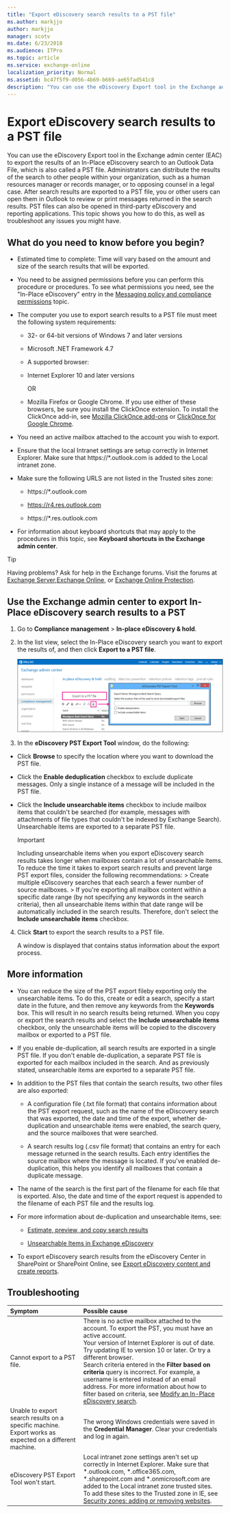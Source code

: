```yaml
---
title: "Export eDiscovery search results to a PST file"
ms.author: markjjo
author: markjjo
manager: scotv
ms.date: 6/23/2018
ms.audience: ITPro
ms.topic: article
ms.service: exchange-online
localization_priority: Normal
ms.assetid: bc47f5f9-d056-4b69-b669-ae65fad541c8
description: "You can use the eDiscovery Export tool in the Exchange admin center (EAC) to export the results of an In-Place eDiscovery search to an Outlook Data File, which is also called a PST file. Administrators can distribute the results of the search to other people within your organization, such as a human resources manager or records manager, or to opposing counsel in a legal case. After search results are exported to a PST file, you or other users can open them in Outlook to review or print messages returned in the search results. PST files can also be opened in third-party eDiscovery and reporting applications. This topic shows you how to do this, as well as troubleshoot any issues you might have."
---
```


# Export eDiscovery search results to a PST file

You can use the eDiscovery Export tool in the Exchange admin center (EAC) to export the results of an In-Place eDiscovery search to an Outlook Data File, which is also called a PST file. Administrators can distribute the results of the search to other people within your organization, such as a human resources manager or records manager, or to opposing counsel in a legal case. After search results are exported to a PST file, you or other users can open them in Outlook to review or print messages returned in the search results. PST files can also be opened in third-party eDiscovery and reporting applications. This topic shows you how to do this, as well as troubleshoot any issues you might have.
  
## What do you need to know before you begin?

- Estimated time to complete: Time will vary based on the amount and size of the search results that will be exported.
    
- You need to be assigned permissions before you can perform this procedure or procedures. To see what permissions you need, see the "In-Place eDiscovery" entry in the [Messaging policy and compliance permissions](http://technet.microsoft.com/library/ec4d3b9f-b85a-4cb9-95f5-6fc149c3899b.aspx) topic. 
    
- The computer you use to export search results to a PST file must meet the following system requirements:
    
  - 32- or 64-bit versions of Windows 7 and later versions
    
  - Microsoft .NET Framework 4.7
    
  - A supported browser:
    
  - Internet Explorer 10 and later versions
    
    OR
    
  - Mozilla Firefox or Google Chrome. If you use either of these browsers, be sure you install the ClickOnce extension. To install the ClickOnce add-in, see [Mozilla ClickOnce add-ons](https://addons.mozilla.org/en-US/firefox/search/?q=ClickOnce&amp;cat=1%2C0&amp;appver=&amp;platform=) or [ClickOnce for Google Chrome](https://chrome.google.com/webstore/search/clickonce?_category=extensions).
    
- You need an active mailbox attached to the account you wish to export.
    
- Ensure that the local Intranet settings are setup correctly in Internet Explorer. Make sure that https://\*.outlook.com is added to the Local intranet zone. 
    
- Make sure the following URLS are not listed in the Trusted sites zone:
    
  - https://\*.outlook.com
    
  - https://r4.res.outlook.com
    
  - https://\*.res.outlook.com
    
- For information about keyboard shortcuts that may apply to the procedures in this topic, see **Keyboard shortcuts in the Exchange admin center**.
    
> [!TIP]
> Having problems? Ask for help in the Exchange forums. Visit the forums at [Exchange Server](https://go.microsoft.com/fwlink/p/?linkId=60612),[Exchange Online](https://go.microsoft.com/fwlink/p/?linkId=267542), or [Exchange Online Protection](https://go.microsoft.com/fwlink/p/?linkId=285351). 
  
## Use the Exchange admin center to export In-Place eDiscovery search results to a PST

1. Go to **Compliance management** \> **In-place eDiscovery &amp; hold**.
    
2. In the list view, select the In-Place eDiscovery search you want to export the results of, and then click **Export to a PST file**.
    
    ![Export to a PST File](../../media/ExportToPSTFile.gif)
  
3. In the **eDiscovery PST Export Tool** window, do the following: 
    
  - Click **Browse** to specify the location where you want to download the PST file. 
    
  - Click the **Enable deduplication** checkbox to exclude duplicate messages. Only a single instance of a message will be included in the PST file. 
    
  - Click the **Include unsearchable items** checkbox to include mailbox items that couldn't be searched (for example, messages with attachments of file types that couldn't be indexed by Exchange Search). Unsearchable items are exported to a separate PST file. 
    
    > [!IMPORTANT]
    >  Including unsearchable items when you export eDiscovery search results takes longer when mailboxes contain a lot of unsearchable items. To reduce the time it takes to export search results and prevent large PST export files, consider the following recommendations: >  Create multiple eDiscovery searches that each search a fewer number of source mailboxes. >  If you're exporting all mailbox content within a specific date range (by not specifying any keywords in the search criteria), then all unsearchable items within that date range will be automatically included in the search results. Therefore, don't select the **Include unsearchable items** checkbox. 
  
4. Click **Start** to export the search results to a PST file. 
    
    A window is displayed that contains status information about the export process.
    
## More information

- You can reduce the size of the PST export fileby exporting only the unsearchable items. To do this, create or edit a search, specify a start date in the future, and then remove any keywords from the **Keywords** box. This will result in no search results being returned. When you copy or export the search results and select the **Include unsearchable items** checkbox, only the unsearchable items will be copied to the discovery mailbox or exported to a PST file. 
    
- If you enable de-duplication, all search results are exported in a single PST file. If you don't enable de-duplication, a separate PST file is exported for each mailbox included in the search. And as previously stated, unsearchable items are exported to a separate PST file.
    
- In addition to the PST files that contain the search results, two other files are also exported:
    
  - A configuration file (.txt file format) that contains information about the PST export request, such as the name of the eDiscovery search that was exported, the date and time of the export, whether de-duplication and unsearchable items were enabled, the search query, and the source mailboxes that were searched.
    
  - A search results log (.csv file format) that contains an entry for each message returned in the search results. Each entry identifies the source mailbox where the message is located. If you've enabled de-duplication, this helps you identify all mailboxes that contain a duplicate message.
    
- The name of the search is the first part of the filename for each file that is exported. Also, the date and time of the export request is appended to the filename of each PST file and the results log. 
    
- For more information about de-duplication and unsearchable items, see:
    
  - [Estimate, preview, and copy search results](in-place-ediscovery.md#estimate)
    
  - [Unsearchable Items in Exchange eDiscovery](http://technet.microsoft.com/library/32550081-9af9-474b-ae7b-28f1e68cad41.aspx)
    
- To export eDiscovery search results from the eDiscovery Center in SharePoint or SharePoint Online, see [Export eDiscovery content and create reports](https://go.microsoft.com/fwlink/p/?LinkId=324757).
    
## Troubleshooting

|**Symptom**|**Possible cause**|
|:-----|:-----|
|Cannot export to a PST file.  <br/> | There is no active mailbox attached to the account. To export the PST, you must have an active account.  <br/>  Your version of Internet Explorer is out of date. Try updating IE to version 10 or later. Or try a different browser.  <br/>  Search criteria entered in the **Filter based on criteria** query is incorrect. For example, a username is entered instead of an email address. For more information about how to filter based on criteria, see [Modify an In-Place eDiscovery search](http://technet.microsoft.com/library/3162743c-cc12-4997-91e0-bcbfea8bcb17.aspx).  <br/> |
|Unable to export search results on a specific machine. Export works as expected on a different machine.  <br/> |The wrong Windows credentials were saved in the **Credential Manager**. Clear your credentials and log in again.  <br/> |
|eDiscovery PST Export Tool won't start.  <br/> |Local intranet zone settings aren't set up correctly in Internet Explorer. Make sure that \*.outlook.com, \*.office365.com, \*.sharepoint.com and \*.onmicrosoft.com are added to the Local intranet zone trusted sites.  <br/> To add these sites to the Trusted zone in IE, see [Security zones: adding or removing websites](https://windows.microsoft.com/en-us/windows/security-zones-adding-removing-websites#1TC=windows-7).  <br/> |
   

